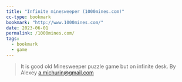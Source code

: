 ```yaml
---
title: "Infinite minesweeper (1000mines.com)"
cc-type: bookmark
bookmark: "http://www.1000mines.com/"
date: 2023-06-01
permalink: /1000mines.com/
tags:
  - bookmark
  - game
---
```

> It is good old Minesweeper puzzle game but on infinite desk.
> By Alexey <a.michurin@gmail.com>
